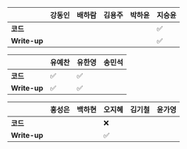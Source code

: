 |              | 강동인 | 배하람 | 김용주 | 박하윤 | 지승윤 |
| ------------ | ------ | ------ | ------ | ------ | ------|
| **코드**     |||  |        |        ✅ |  | ||
| **Write-up** |||  |        |        ✅|  | ||

| 				| 유예찬 | 유한영 | 송민석 |
| ------------  | ------ | ------ | ------ |
| **코드** 	   |✅|✅ 		 |		 |
| **Write-up** |✅|✅		  |		  |

|              | 홍성은 | 백하현 | 오지혜 | 김기철 | 윤가영 |
| ------------ | ------ | ------ | ------ | ------ | ------------ |
| **코드**     ||| :x:  |        |        |
| **Write-up** ||| ✅  |        |        |

